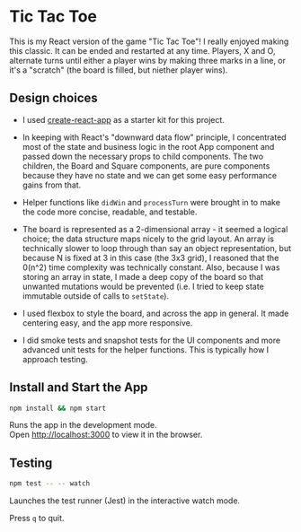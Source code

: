 # Tic Tac Toe

This is my React version of the game "Tic Tac Toe"! I really enjoyed making this classic. It can be ended and restarted at any time. Players, X and O, alternate turns until either a player wins by making three marks in a line, or it's a "scratch" (the board is filled, but niether player wins).

## Design choices

- I used [create-react-app](https://github.com/facebook/create-react-app) as a starter kit for this project.

- In keeping with React's "downward data flow" principle, I concentrated most of the state and business logic in the root App component and passed down the necessary props to child components. The two children, the Board and Square components, are pure components because they have no state and we can get some easy performance gains from that.

- Helper functions like `didWin` and `processTurn` were brought in to make the code more concise, readable, and testable.

- The board is represented as a 2-dimensional array - it seemed a logical choice; the data structure maps nicely to the grid layout. An array is technically slower to loop through than say an object representation, but because N is fixed at 3 in this case (the 3x3 grid), I reasoned that the 0(n^2) time complexity was technically constant. Also, because I was storing an array in state, I made a deep copy of the board so that unwanted mutations would be prevented (i.e. I tried to keep state immutable outside of calls to `setState`).

- I used flexbox to style the board, and across the app in general. It made centering easy, and the app more responsive.

- I did smoke tests and snapshot tests for the UI components and more advanced unit tests for the helper functions. This is typically how I approach testing.

## Install and Start the App

```sh
npm install && npm start
```

Runs the app in the development mode.<br>
Open [http://localhost:3000](http://localhost:3000) to view it in the browser.

## Testing

```sh
npm test -- -- watch
```

Launches the test runner (Jest) in the interactive watch mode.

Press `q` to quit.
